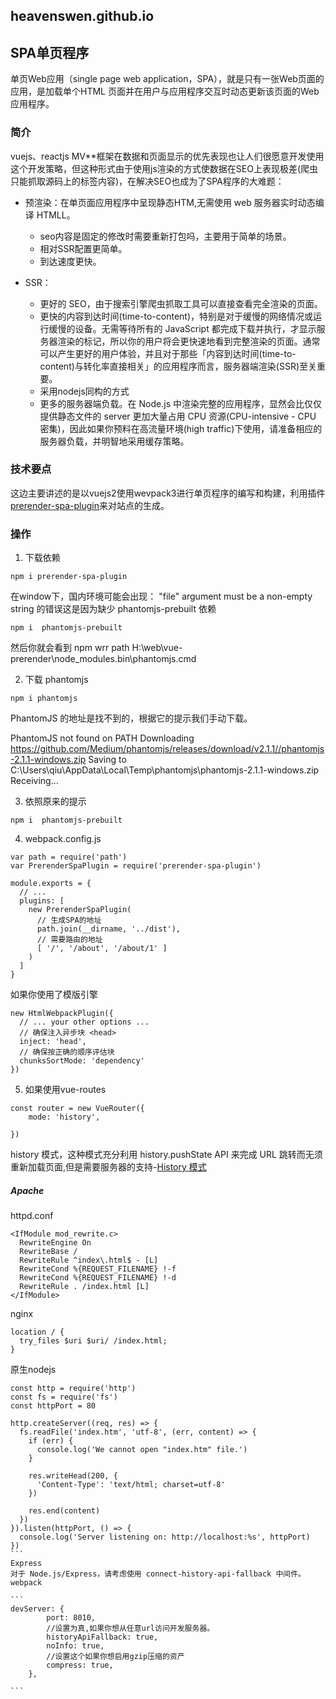 heavenswen.github.io
----
## SPA单页程序
单页Web应用（single page web application，SPA），就是只有一张Web页面的应用，是加载单个HTML 页面并在用户与应用程序交互时动态更新该页面的Web应用程序。

### 简介
vuejs、reactjs MV**框架在数据和页面显示的优先表现也让人们很愿意开发使用这个开发策略，但这种形式由于使用js渲染的方式使数据在SEO上表现极差(爬虫只能抓取源码上的标签内容)，在解决SEO也成为了SPA程序的大难题：
+ 预渲染：在单页面应用程序中呈现静态HTM,无需使用 web 服务器实时动态编译 HTMLL。
    + seo内容是固定的修改时需要重新打包吗，主要用于简单的场景。
    + 相对SSR配置更简单。
    + 到达速度更快。 
    
    
+ SSR：
    + 更好的 SEO，由于搜索引擎爬虫抓取工具可以直接查看完全渲染的页面。
    + 更快的内容到达时间(time-to-content)，特别是对于缓慢的网络情况或运行缓慢的设备。无需等待所有的 JavaScript 都完成下载并执行，才显示服务器渲染的标记，所以你的用户将会更快速地看到完整渲染的页面。通常可以产生更好的用户体验，并且对于那些「内容到达时间(time-to-content)与转化率直接相关」的应用程序而言，服务器端渲染(SSR)至关重要。
    + 采用nodejs同构的方式
    + 更多的服务器端负载。在 Node.js 中渲染完整的应用程序，显然会比仅仅提供静态文件的 server 更加大量占用 CPU 资源(CPU-intensive - CPU 密集)，因此如果你预料在高流量环境(high traffic)下使用，请准备相应的服务器负载，并明智地采用缓存策略。

### 技术要点
这边主要讲述的是以vuejs2使用wevpack3进行单页程序的编写和构建，利用插件[prerender-spa-plugin](https://github.com/chrisvfritz/prerender-spa-plugin)来对站点的生成。

### 操作

1. 下载依赖
```
npm i prerender-spa-plugin
```

在window下，国内环境可能会出现： "file" argument must be a non-empty string 的错误这是因为缺少  phantomjs-prebuilt 依赖
```
npm i  phantomjs-prebuilt
```
然后你就会看到 npm wrr path H:\web\vue-prerender\node_modules\.bin\phantomjs.cmd

2. 下载 phantomjs
```
npm i phantomjs
```
PhantomJS 的地址是找不到的，根据它的提示我们手动下载。

PhantomJS not found on PATH
Downloading https://github.com/Medium/phantomjs/releases/download/v2.1.1//phantomjs-2.1.1-windows.zip
Saving to C:\Users\qiu\AppData\Local\Temp\phantomjs\phantomjs-2.1.1-windows.zip
Receiving...

3. 依照原来的提示
```
npm i  phantomjs-prebuilt
```
4. webpack.config.js

```
var path = require('path')
var PrerenderSpaPlugin = require('prerender-spa-plugin')

module.exports = {
  // ...
  plugins: [
    new PrerenderSpaPlugin(
      // 生成SPA的地址
      path.join(__dirname, '../dist'),
      // 需要路由的地址
      [ '/', '/about', '/about/1' ]
    )
  ]
}

```
如果你使用了模版引擎
```
new HtmlWebpackPlugin({
  // ... your other options ...
  // 确保注入异步块 <head>
  inject: 'head',
  // 确保按正确的顺序评估块
  chunksSortMode: 'dependency'
})
```
5. 如果使用vue-routes 
```
const router = new VueRouter({
    mode: 'history',
    
})
```
history 模式，这种模式充分利用 history.pushState API 来完成 URL 跳转而无须重新加载页面,但是需要服务器的支持-[History 模式](https://router.vuejs.org/zh-cn/essentials/history-mode.html)
##### Apache
httpd.conf
``` 
<IfModule mod_rewrite.c>
  RewriteEngine On
  RewriteBase /
  RewriteRule ^index\.html$ - [L]
  RewriteCond %{REQUEST_FILENAME} !-f
  RewriteCond %{REQUEST_FILENAME} !-d
  RewriteRule . /index.html [L]
</IfModule>
```
nginx
```
location / {
  try_files $uri $uri/ /index.html;
}
```
原生nodejs
````
const http = require('http')
const fs = require('fs')
const httpPort = 80

http.createServer((req, res) => {
  fs.readFile('index.htm', 'utf-8', (err, content) => {
    if (err) {
      console.log('We cannot open "index.htm" file.')
    }

    res.writeHead(200, {
      'Content-Type': 'text/html; charset=utf-8'
    })

    res.end(content)
  })
}).listen(httpPort, () => {
  console.log('Server listening on: http://localhost:%s', httpPort)
})
```
Express
对于 Node.js/Express，请考虑使用 connect-history-api-fallback 中间件。
webpack

```
devServer: {
		port: 8010,
		//设置为真,如果你想从任意url访问开发服务器。
		historyApiFallback: true,
		noInfo: true,
		//设置这个如果你想启用gzip压缩的资产
		compress: true,
	},

```

